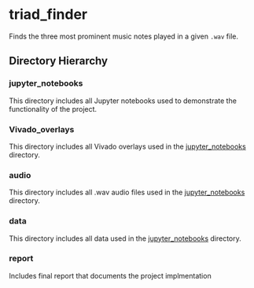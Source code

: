 # triad_finder
Finds the three most prominent music notes played in a given `.wav` file.


## Directory Hierarchy

### jupyter_notebooks
This directory includes all Jupyter notebooks used to demonstrate the functionality of the project.

### Vivado_overlays
This directory includes all Vivado overlays used in the [jupyter_notebooks](/jupyter_notebooks/) directory.

### audio
This directory includes all .wav audio files used in the [jupyter_notebooks](/jupyter_notebooks/) directory.

### data
This directory includes all data used in the [jupyter_notebooks](/jupyter_notebooks/) directory.

### report
Includes final report that documents the project implmentation